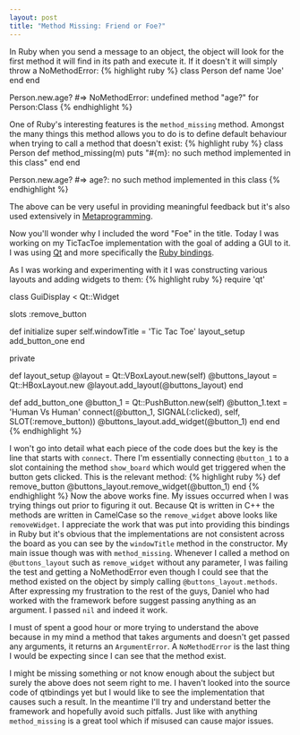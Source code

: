 ```yaml
---
layout: post
title: "Method Missing: Friend or Foe?"
---
```


In Ruby when you send a message to an object, the object will look for the first method it will find in its path and execute it. If it doesn't it will simply throw a NoMethodError:
{% highlight ruby %}
class Person
  def name
  'Joe'
  end
end

Person.new.age?
#=> NoMethodError: undefined method "age?" for Person:Class
{% endhighlight %}


One of Ruby's interesting features is the `method_missing` method. Amongst the many things this method allows you to do is to define default behaviour when trying to call a method that doesn't exist:
{% highlight ruby %}
class Person
  def method_missing(m)
    puts "#{m}: no such method implemented in this class"
  end
end

Person.new.age?
#=> age?: no such method implemented in this class
{% endhighlight %}

The above can be very useful in providing meaningful feedback but it's also used extensively in [Metaprogramming](http://www.sitepoint.com/ruby-metaprogramming-part-i/).

Now you'll wonder why I included the word "Foe" in the title. Today I was working on my TicTacToe implementation with the goal of adding a GUI to it. I was using [Qt](http://qt-project.org/) and more specifically the [Ruby bindings](https://github.com/ryanmelt/qtbindings).

As I was working and experimenting with it I was constructing various layouts and adding widgets to them:
{% highlight ruby %}
require 'qt'

class GuiDisplay < Qt::Widget

  slots :remove_button

  def initialize
    super
    self.windowTitle = 'Tic Tac Toe'
    layout_setup
    add_button_one
  end

  private

  def layout_setup
    @layout = Qt::VBoxLayout.new(self)
    @buttons_layout = Qt::HBoxLayout.new
    @layout.add_layout(@buttons_layout)
  end

  def add_button_one
    @button_1 = Qt::PushButton.new(self)
    @button_1.text = 'Human Vs Human'
    connect(@button_1, SIGNAL(:clicked), self, SLOT(:remove_button))
    @buttons_layout.add_widget(@button_1)
  end
end
{% endhighlight %}

  I won't go into detail what each piece of the code does but the key is the line that starts with `connect`. There I'm essentially connecting `@button_1` to a slot containing the method `show_board` which would get triggered when the button gets clicked. This is the relevant method:
{% highlight ruby %}
  def remove_button
    @buttons_layout.remove_widget(@button_1)
  end
{% endhighlight %}
  Now the above works fine. My issues occurred when I was trying things out prior to figuring it out. Because Qt is written in C++ the methods are written in CamelCase so the `remove_widget` above looks like `removeWidget`. I appreciate the work that was put into providing this bindings in Ruby but it's obvious that the implementations are not consistent across the board as you can see by the `windowTitle` method in the constructor. My main issue though was with `method_missing`. Whenever I called a method on `@buttons_layout` such as `remove_widget` without any parameter, I was failing the test and getting a NoMethodError even though I could see that the method existed on the object by simply calling `@buttons_layout.methods`. After expressing my frustration to the rest of the guys, Daniel who had worked with the framework before suggest passing anything as an argument. I passed `nil` and indeed it work.

  I must of spent a good hour or more trying to understand the above because in my mind  a method that takes arguments and doesn't get passed any arguments, it returns an `ArgumentError`. A `NoMethodError` is the last thing I would be expecting since I can see that the method exist.

  I might be missing something or not know enough about the subject but surely the above does not seem right to me. I haven't looked into the source code of qtbindings yet but I would like to see the implementation that causes such a result. In the meantime I'll try and understand better the framework and hopefully avoid such pitfalls. Just like with anything `method_missing` is a great tool which if misused can cause major issues. 
